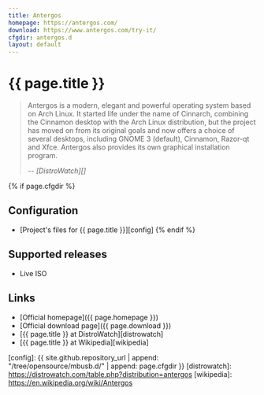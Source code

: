 ```yaml
---
title: Antergos
homepage: https://antergos.com/
download: https://www.antergos.com/try-it/
cfgdir: antergos.d
layout: default
---
```


# {{ page.title }}

> Antergos is a modern, elegant and powerful operating system based on Arch
> Linux. It started life under the name of Cinnarch, combining the Cinnamon
> desktop with the Arch Linux distribution, but the project has moved on from
> its original goals and now offers a choice of several desktops, including
> GNOME 3 (default), Cinnamon, Razor-qt and Xfce. Antergos also provides its own
> graphical installation program.
>
> -- <cite markdown="1">[DistroWatch][]</cite>


{% if page.cfgdir %}
## Configuration

- [Project's files for {{ page.title }}][config]
{% endif %}


## Supported releases

- Live ISO

## Links

- [Official homepage]({{ page.homepage }})
- [Official download page]({{ page.download }})
- [{{ page.title }} at DistroWatch][distrowatch]
- [{{ page.title }} at Wikipedia][wikipedia]


[config]: {{ site.github.repository_url | append: "/tree/opensource/mbusb.d/" | append: page.cfgdir }}
[distrowatch]: https://distrowatch.com/table.php?distribution=antergos
[wikipedia]: https://en.wikipedia.org/wiki/Antergos
